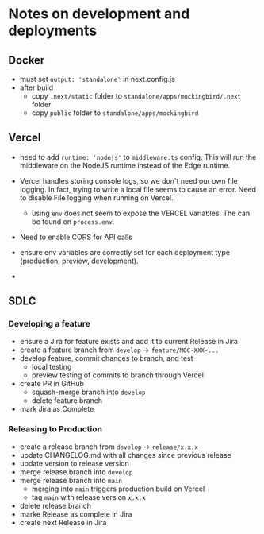 # Notes on development and deployments

## Docker

- must set `output: 'standalone'` in next.config.js
- after build
  - copy `.next/static` folder to `standalone/apps/mockingbird/.next` folder
  - copy `public` folder to `standalone/apps/mockingbird`

## Vercel

- need to add `runtime: 'nodejs'` to `middleware.ts` config. This will run the middleware on the NodeJS runtime instead of the Edge runtime.
- Vercel handles storing console logs, so we don't need our own file logging. In fact, trying to write a local file seems to cause an error. Need to disable File logging when running on Vercel.

  - using `env` does not seem to expose the VERCEL variables. The can be found on `process.env`.

- Need to enable CORS for API calls

- ensure env variables are correctly set for each deployment type (production, preview, development).
-

## SDLC

### Developing a feature

- ensure a Jira for feature exists and add it to current Release in Jira
- create a feature branch from `develop` -> `feature/MOC-XXX-...`
- develop feature, commit changes to branch, and test
  - local testing
  - preview testing of commits to branch through Vercel
- create PR in GitHub
  - squash-merge branch into `develop`
  - delete feature branch
- mark Jira as Complete

### Releasing to Production

- create a release branch from `develop` -> `release/x.x.x`
- update CHANGELOG.md with all changes since previous release
- update version to release version
- merge release branch into `develop`
- merge release branch into `main`
  - merging into `main` triggers production build on Vercel
  - tag `main` with release version `x.x.x`
- delete release branch
- marke Release as complete in Jira
- create next Release in Jira
